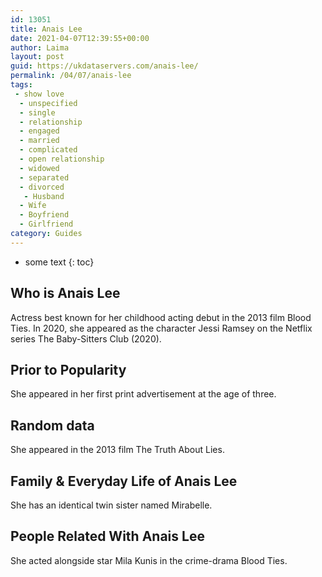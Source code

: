 ```yaml
---
id: 13051
title: Anais Lee
date: 2021-04-07T12:39:55+00:00
author: Laima
layout: post
guid: https://ukdataservers.com/anais-lee/
permalink: /04/07/anais-lee
tags:
 - show love
  - unspecified
  - single
  - relationship
  - engaged
  - married
  - complicated
  - open relationship
  - widowed
  - separated
  - divorced
   - Husband
  - Wife
  - Boyfriend
  - Girlfriend
category: Guides
---
```


* some text
{: toc}


## Who is Anais Lee
                  
                  
                  
Actress best known for her childhood acting debut in the 2013 film Blood Ties. In 2020, she appeared as the character Jessi Ramsey on the Netflix series The Baby-Sitters Club (2020). 
                  
              
            
              
            
                
                
                
## Prior to Popularity
                  
                  
                  
She appeared in her first print advertisement at the age of three.
                  
              
            
              
            
                
                
                
## Random data
                  
                  
                  
She appeared in the 2013 film The Truth About Lies.
                  
              
            
              
            
                
                
                
## Family & Everyday Life of Anais Lee
                  
                  
                  
She has an identical twin sister named Mirabelle.
                  
              
            
              
            
                
                
                
## People Related With Anais Lee
                  
                  
                  
She acted alongside star Mila Kunis in the crime-drama Blood Ties.
                  
              
            
              
            
                
              
            
              
              
            
            
              
            
          
          
          